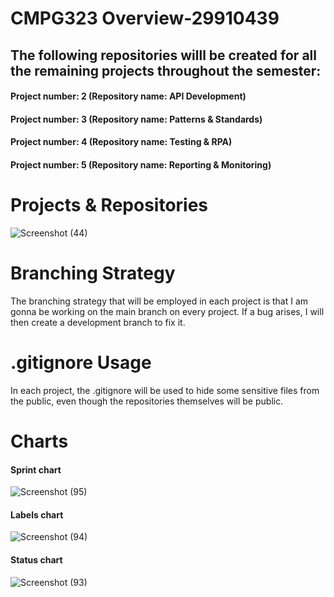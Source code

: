 # CMPG323 Overview-29910439
## The following repositories willl be created for all the remaining projects throughout the semester:
#### Project number: 2 (Repository name: API Development)

#### Project number: 3 (Repository name: Patterns & Standards)

#### Project number: 4 (Repository name: Testing & RPA)

#### Project number: 5 (Repository name: Reporting & Monitoring)

# Projects & Repositories
![Screenshot (44)](https://github.com/bafanamahase/CMPG323-29910439/assets/88552699/7c46f721-670d-4fc2-b37d-2c4507556223)
# Branching Strategy
The branching strategy that will be employed in each project is that I am gonna be working on the main branch on every project. If a bug arises, I will then create a development branch to fix it.
# .gitignore Usage
In each project, the .gitignore will be used to hide some sensitive files from the public, even though the repositories themselves will  be public.
# Charts
#### Sprint chart
![Screenshot (95)](https://github.com/bafanamahase/CMPG323-29910439/assets/88552699/b78e021f-aead-427c-a99e-4233728bd6c3)

#### Labels chart
![Screenshot (94)](https://github.com/bafanamahase/CMPG323-29910439/assets/88552699/b22050cf-b760-4ffd-8ab4-991136405804)

#### Status chart
![Screenshot (93)](https://github.com/bafanamahase/CMPG323-29910439/assets/88552699/79328131-bdf7-4c06-8c7e-9bd074f27f42)

